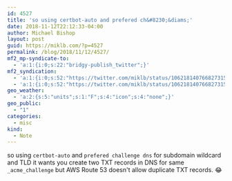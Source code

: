 ```yaml
---
id: 4527
title: 'so using certbot-auto and prefered ch&#8230;&diams;'
date: 2018-11-12T22:12:33-04:00
author: Michael Bishop
layout: post
guid: https://miklb.com/?p=4527
permalink: /blog/2018/11/12/4527/
mf2_mp-syndicate-to:
  - 'a:1:{i:0;s:22:"bridgy-publish_twitter";}'
mf2_syndication:
  - 'a:1:{i:0;s:52:"https://twitter.com/miklb/status/1062181407668273153";}'
  - 'a:1:{i:0;s:52:"https://twitter.com/miklb/status/1062181407668273153";}'
geo_weather:
  - 'a:2:{s:5:"units";s:1:"F";s:4:"icon";s:4:"none";}'
geo_public:
  - "1"
categories:
  - misc
kind:
  - Note
---
```

so using `certbot-auto` and `prefered challenge dns` for subdomain wildcard and TLD it wants you create two TXT records in DNS for same `_acme_challenge` but AWS Route 53 doesn't allow duplicate TXT records. 😂